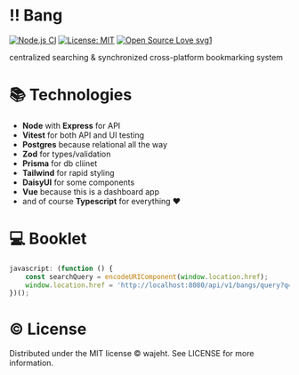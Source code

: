 # ‼️ Bang

[![Node.js CI](https://github.com/wajeht/bang/actions/workflows/ci.yml/badge.svg?branch=main)](https://github.com/wajeht/bang/actions/workflows/ci.yml) [![License: MIT](https://img.shields.io/badge/License-MIT-blue.svg)](https://opensource.org/licenses/ISC) [![Open Source Love svg1](https://badges.frapsoft.com/os/v1/open-source.svg?v=103)](https://github.com/wajeht/bang)

centralized searching & synchronized cross-platform bookmarking system

# 📚 Technologies

- **Node** with **Express** for API
- **Vitest** for both API and UI testing
- **Postgres** because relational all the way
- **Zod** for types/validation
- **Prisma** for db cliinet
- **Tailwind** for rapid styling
- **DaisyUI** for some components
- **Vue** because this is a dashboard app
- and of course **Typescript** for everything ❤️

# 💻 Booklet

```javascript
javascript: (function () {
	const searchQuery = encodeURIComponent(window.location.href);
	window.location.href = 'http://localhost:8080/api/v1/bangs/query?q=!add ' + searchQuery;
})();
```

# © License

Distributed under the MIT license © wajeht. See LICENSE for more information.
